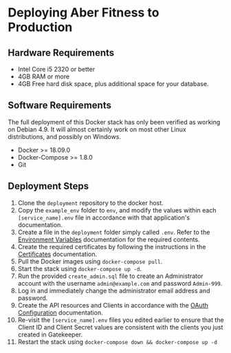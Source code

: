 # Deploying Aber Fitness to Production

## Hardware Requirements

* Intel Core i5 2320 or better
* 4GB RAM or more
* 4GB Free hard disk space, plus additional space for your database.

## Software Requirements

The full deployment of this Docker stack has only been verified as working on Debian 4.9.  It will almost certainly work on most other Linux distributions, and possibly on Windows.

* Docker >= 18.09.0
* Docker-Compose >= 1.8.0
* Git

## Deployment Steps

1. Clone the `deployment` repository to the docker host.
1. Copy the `example_env` folder to `env`, and modify the values within each `[service_name].env` file in accordance with that application's documentation.
1. Create a file in the `deployment` folder simply called `.env`.  Refer to the [Environment Variables](environment_variables.md) documentation for the required contents.
1. Create the required certificates by following the instructions in the [Certificates](certificates.md) documentation.
1. Pull the Docker images using `docker-compose pull`.
1. Start the stack using `docker-compose up -d`.
1. Run the provided `create_admin.sql` file to create an Administrator account with the username `admin@example.com` and password `Admin-999`.
1. Log in and immediately change the administrator email address and password.
1. Create the API resources and Clients in accordance with the [OAuth Configuration](oauth_configuration.md) documentation.
1. Re-visit the `[service_name].env` files you edited earlier to ensure that the Client ID and Client Secret values are consistent with the clients you just created in Gatekeeper.
1. Restart the stack using `docker-compose down && docker-compose up -d`
